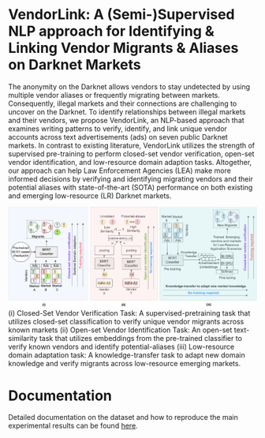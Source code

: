 # VendorLink: A (Semi-)Supervised NLP approach for Identifying & Linking Vendor Migrants & Aliases on Darknet Markets
The anonymity on the Darknet allows vendors to stay undetected by using multiple vendor aliases or frequently migrating between markets. Consequently, illegal markets and their connections are challenging to uncover on the Darknet. To identify relationships between illegal markets and their vendors, we propose VendorLink, an NLP-based approach that examines writing patterns to verify, identify, and link unique vendor accounts across text advertisements (ads) on seven public Darknet markets. In contrast to existing literature, VendorLink utilizes the strength of supervised pre-training to perform closed-set vendor verification, open-set vendor identification, and low-resource domain adaption tasks. Altogether, our approach can help Law Enforcement Agencies (LEA) make more informed decisions by verifying and identifying migrating vendors and their potential aliases with state-of-the-art (SOTA) performance on both existing and emerging low-resource (LR) Darknet markets.

![(i) Closed-Set Vendor Verification Task: A supervised-pretraining task that utilizes closed-set classification to verify unique vendor migrants across known markets (ii) Open-set Vendor Identification Task: An open-set text-similarity task that utilizes embeddings from the pre-trained classifier to verify known vendors and identify potential-aliases (iii) Low-resource domain adaptation task: A knowledge-transfer task to adapt new domain knowledge and verify migrants across low-resource emerging markets.](docs/Images/vendorLink.png)
(i) Closed-Set Vendor Verification Task: A supervised-pretraining task that utilizes closed-set classification to verify unique vendor migrants across known markets (ii) Open-set Vendor Identification Task: An open-set text-similarity task that utilizes embeddings from the pre-trained classifier to verify known vendors and identify potential-aliases (iii) Low-resource domain adaptation task: A knowledge-transfer task to adapt new domain knowledge and verify migrants across low-resource emerging markets.

# Documentation
Detailed documentation on the dataset and how to reproduce the main experimental results can be found [here](https://github.com/vageeshSaxena/VendorLink/blob/main/docs/README.md).



